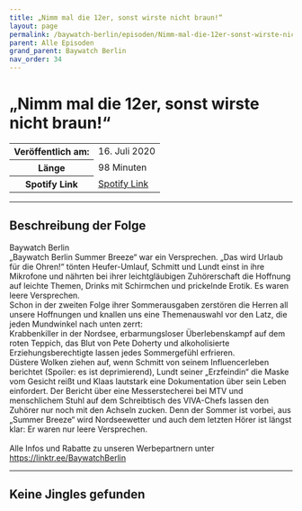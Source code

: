 ```yaml
---
title: „Nimm mal die 12er, sonst wirste nicht braun!“
layout: page
permalink: /baywatch-berlin/episoden/Nimm-mal-die-12er-sonst-wirste-nicht-braun
parent: Alle Episoden
grand_parent: Baywatch Berlin
nav_order: 34
---
```


# „Nimm mal die 12er, sonst wirste nicht braun!“
<table class="resp-table dcf-table dcf-table-responsive dcf-table-bordered dcf-table-striped dcf-w-100%">
                    <tbody>
                        <tr>
                            <th scope="row">Veröffentlich am:</th>
                            <td data-label="Veröffentlich am:">16. Juli 2020</td>
                        </tr>
                        <tr>
                            <th scope="row">Länge </th>
                            <td data-label="Länge ">98 Minuten</td>
                        </tr><tr>
                                <th scope="row">Spotify Link</th>
                                <td data-label="Spotify Link"><a href="https://open.spotify.com/episode/2He1pGi48FXAHAKkjAXD8F">Spotify Link</a></td>
                            </tr></tbody>
                </table>

***

## Beschreibung der Folge

<div>
Baywatch Berlin <br> „Baywatch Berlin Summer Breeze“ war ein Versprechen. „Das wird Urlaub für die Ohren!“ tönten Heufer-Umlauf, Schmitt und Lundt einst in ihre Mikrofone und nährten bei ihrer leichtgläubigen Zuhörerschaft die Hoffnung auf leichte Themen, Drinks mit Schirmchen und prickelnde Erotik. Es waren leere Versprechen. <br> Schon in der zweiten Folge ihrer Sommerausgaben zerstören die Herren all unsere Hoffnungen und knallen uns eine Themenauswahl vor den Latz, die jeden Mundwinkel nach unten zerrt: <br> Krabbenkiller in der Nordsee, erbarmungsloser Überlebenskampf auf dem roten Teppich, das Blut von Pete Doherty und alkoholisierte Erziehungsberechtigte lassen jedes Sommergefühl erfrieren. <br> Düstere Wolken ziehen auf, wenn Schmitt von seinem Influencerleben berichtet (Spoiler: es ist deprimierend), Lundt seiner „Erzfeindin“ die Maske vom Gesicht reißt und Klaas lautstark eine Dokumentation über sein Leben einfordert. Der Bericht über eine Messerstecherei bei MTV und menschlichem Stuhl auf dem Schreibtisch des VIVA-Chefs lassen den Zuhörer nur noch mit den Achseln zucken. Denn der Sommer ist vorbei, aus „Summer Breeze“ wird Nordseewetter und auch dem letzten Hörer ist längst klar: Er waren nur leere Versprechen. <br>  <br> Alle Infos und Rabatte zu unseren Werbepartnern unter <a href="https://linktr.ee/BaywatchBerlin">https://linktr.ee/BaywatchBerlin</a>  
</div>

***

## Keine Jingles gefunden